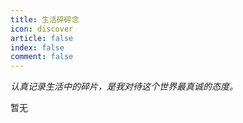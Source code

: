 ```yaml
---
title: 生活碎碎念
icon: discover
article: false
index: false
comment: false
---
```


*认真记录生活中的碎片，是我对待这个世界最真诚的态度。*

<!-- more -->

暂无